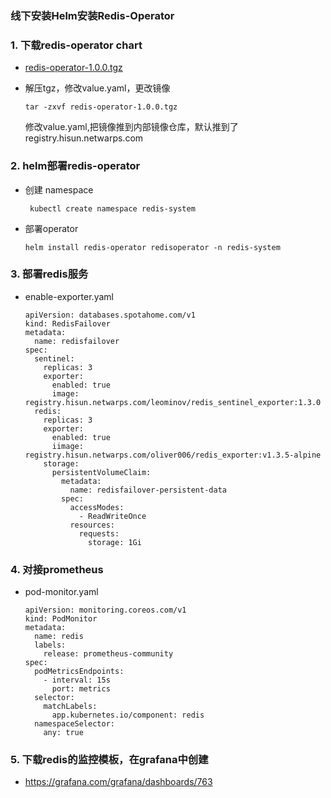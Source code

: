### 线下安装Helm安装Redis-Operator

### 1. 下载redis-operator chart

- [redis-operator-1.0.0.tgz](https://pnode.solarfs.io/dn/file/0c35cbf6b6caaba2db651681cde60d7f/redis-operator-1.0.0.tgz)

- 解压tgz，修改value.yaml，更改镜像

	```
	tar -zxvf redis-operator-1.0.0.tgz
	```
	
	修改value.yaml,把镜像推到内部镜像仓库，默认推到了registry.hisun.netwarps.com

	
### 2. helm部署redis-operator

- 创建 namespace 
		
	```	
	 kubectl create namespace redis-system
	```
- 部署operator

	```
	helm install redis-operator redisoperator -n redis-system
	```
	
### 3. 部署redis服务	

- enable-exporter.yaml 

	```
	apiVersion: databases.spotahome.com/v1
    kind: RedisFailover
    metadata:
      name: redisfailover
    spec:
      sentinel:
        replicas: 3
        exporter:
          enabled: true
          image: registry.hisun.netwarps.com/leominov/redis_sentinel_exporter:1.3.0
      redis:
        replicas: 3
        exporter:
          enabled: true
          iimage: registry.hisun.netwarps.com/oliver006/redis_exporter:v1.3.5-alpine
        storage:
          persistentVolumeClaim:
            metadata:
              name: redisfailover-persistent-data
            spec:
              accessModes:
                - ReadWriteOnce
              resources:
                requests:
                  storage: 1Gi	
	```
	
### 4. 对接prometheus

- pod-monitor.yaml
	
	```
	apiVersion: monitoring.coreos.com/v1
    kind: PodMonitor
    metadata:
      name: redis
      labels:
        release: prometheus-community
    spec:
      podMetricsEndpoints:
        - interval: 15s
          port: metrics
      selector:
        matchLabels:
          app.kubernetes.io/component: redis
      namespaceSelector:
        any: true
	
	```
	
### 5. 下载redis的监控模板，在grafana中创建

 - https://grafana.com/grafana/dashboards/763